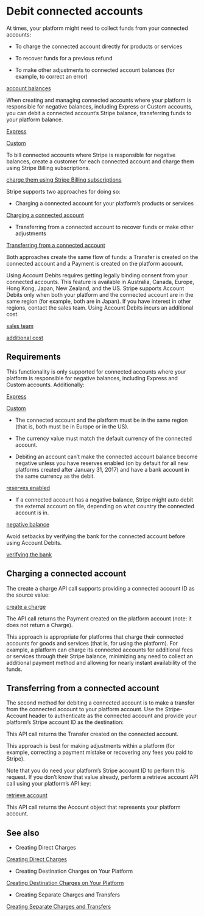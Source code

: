 # Debit connected accounts

At times, your platform might need to collect funds from your connected accounts:

- To charge the connected account directly for products or services

- To recover funds for a previous refund

- To make other adjustments to connected account balances (for example, to correct an error)

[account balances](/connect/account-balances)

When creating and managing connected accounts where your platform is responsible for negative balances, including  Express or Custom accounts, you can debit a connected account’s Stripe balance, transferring funds to your platform balance.

[Express](/connect/express-accounts)

[Custom](/connect/custom-accounts)

To bill connected accounts where Stripe is responsible for negative balances, create a customer for each connected account and charge them using Stripe Billing subscriptions.

[charge them using Stripe Billing subscriptions](/connect/subscriptions#connected-account-platform)

Stripe supports two approaches for doing so:

- Charging a connected account for your platform’s products or services

[Charging a connected account](#charging-a-connected-account)

- Transferring from a connected account to recover funds or make other adjustments

[Transferring from a connected account](#transferring-from-a-connected-account)

Both approaches create the same flow of funds: a Transfer is created on the connected account and a Payment is created on the platform account.

Using Account Debits requires getting legally binding consent from your connected accounts. This feature is available in Australia, Canada, Europe, Hong Kong, Japan, New Zealand, and the US. Stripe supports Account Debits only when both your platform and the connected account are in the same region (for example, both are in Japan). If you have interest in other regions, contact the sales team. Using Account Debits incurs an additional cost.

[sales team](https://stripe.com/contact/sales)

[additional cost](https://stripe.com/connect/pricing)

## Requirements

This functionality is only supported for connected accounts where your platform is responsible for negative balances, including Express and Custom accounts. Additionally:

[Express](/connect/express-accounts)

[Custom](/connect/custom-accounts)

- The connected account and the platform must be in the same region (that is, both must be in Europe or in the US).

- The currency value must match the default currency of the connected  account.

- Debiting an account can’t make the connected account balance become negative unless you have reserves enabled (on by default for all new platforms created after January 31, 2017) and have a bank account in the same currency as the debit.

[reserves enabled](/connect/account-balances#understanding-connected-reserve-balances)

- If a connected account has a negative balance, Stripe might auto debit the external account on file, depending on what country the connected account is in.

[negative balance](/connect/account-balances#accounting-for-negative-balances)

Avoid setbacks by verifying the bank for the connected account before using Account Debits.

[verifying the bank](/ach-deprecated#verifying)

## Charging a connected account

The create a charge API call supports providing a connected account ID as the source value:

[create a charge](/api#create_charge)

The API call returns the Payment created on the platform account (note: it does not return a Charge).

This approach is appropriate for platforms that charge their connected accounts for goods and services (that is, for using the platform). For example, a platform can charge its connected accounts for additional fees or services through their Stripe balance, minimizing any need to collect an additional payment method and allowing for nearly instant availability of the funds.

## Transferring from a connected account

The second method for debiting a connected account is to make a transfer from the connected account to your platform account. Use the Stripe-Account header to authenticate as the connected account and provide your platform’s Stripe account ID as the destination:

This API call returns the Transfer created on the connected account.

This approach is best for making adjustments within a platform (for example, correcting a payment mistake or recovering any fees you paid to Stripe).

Note that you do need your platform’s Stripe account ID to perform this request. If you don’t know that value already, perform a retrieve account API call using your platform’s API key:

[retrieve account](/api#retrieve_account)

This API call returns the Account object that represents your platform account.

## See also

- Creating Direct Charges

[Creating Direct Charges](/connect/direct-charges)

- Creating Destination Charges on Your Platform

[Creating Destination Charges on Your Platform](/connect/destination-charges)

- Creating Separate Charges and Transfers

[Creating Separate Charges and Transfers](/connect/separate-charges-and-transfers)

